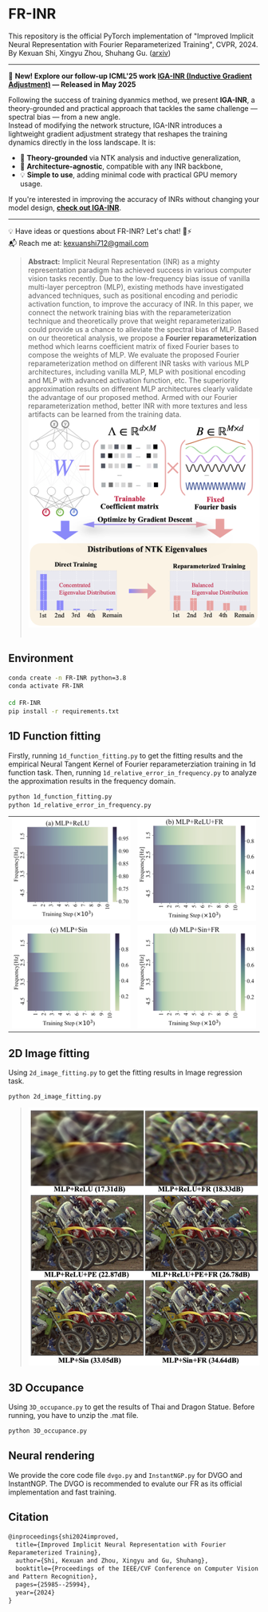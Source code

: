 # FR-INR
This repository is the official PyTorch implementation of "Improved Implicit Neural Representation with Fourier Reparameterized Training", CVPR, 2024.
By Kexuan Shi, Xingyu Zhou, Shuhang Gu.
([arxiv](https://arxiv.org/pdf/2401.07402.pdf)) 

---
🚀 **New! Explore our follow-up ICML'25 work [IGA-INR (Inductive Gradient Adjustment)](https://github.com/LabShuHangGU/IGA-INR) — Released in May 2025**

Following the success of training dyanmics method, we present **IGA-INR**, a theory-grounded and practical approach that tackles the same challenge — spectral bias — from a new angle.  
Instead of modifying the network structure, IGA-INR introduces a lightweight gradient adjustment strategy that reshapes the training dynamics directly in the loss landscape. It is:
- 🎯 **Theory-grounded** via NTK analysis and inductive generalization,
- 🧠 **Architecture-agnostic**, compatible with any INR backbone,
- 💡 **Simple to use**, adding minimal code with practical GPU memory usage.

If you're interested in improving the accuracy of INRs without changing your model design, **[check out IGA-INR](https://github.com/LabShuHangGU/IGA-INR)**.

---
💡 Have ideas or questions about FR-INR? Let's chat! 🧠⚡  
📬 Reach me at: [kexuanshi712@gmail.com](mailto:your_email@example.com)  


> **Abstract:** Implicit Neural Representation (INR) as a mighty representation paradigm has achieved success in various computer vision tasks recently. Due to the low-frequency bias issue of vanilla multi-layer perceptron (MLP), existing methods have investigated advanced techniques, such as positional encoding and periodic activation function, to improve the accuracy of INR. In this paper, we connect the network training bias with the reparameterization technique and theoretically prove that weight reparameterization could provide us a chance to alleviate the spectral bias of MLP. Based on our theoretical analysis, we propose a **Fourier reparameterization** method which learns coefficient matrix of fixed Fourier bases to compose the weights of MLP. We evaluate the proposed Fourier reparameterization method on different INR tasks with various MLP architectures, including vanilla MLP, MLP with positional encoding and MLP with advanced activation function, etc. The superiority approximation results on different MLP architectures clearly validate the advantage of our proposed method. Armed with our Fourier reparameterization method, better INR with more textures and less artifacts can be learned from the training data.
> <img  src="figures/structure.png">
> <br/><br/>

## Environment
```bash
conda create -n FR-INR python=3.8
conda activate FR-INR

cd FR-INR
pip install -r requirements.txt
```

## 1D Function fitting
Firstly, running ```1d_function_fitting.py``` to get the fitting results and the empirical Neural Tangent Kernel of Fourier reparameterziation training in 1d function task. Then, running ```1d_relative_error_in_frequency.py``` to analyze the approximation results in the frequency domain.
```bash
python 1d_function_fitting.py
python 1d_relative_error_in_frequency.py
```
<table style="width:100%">
  <tr>
    <td style="width:25%"><img src="figures/relu_ur_4.png" alt="Image 1"></td>
    <td style="width:25%"><img src="figures/relu_fr_4.png" alt="Image 2"></td>
  </tr>
  <tr>
    <td style="width:25%"><img src="figures/sin_ur_4.png" alt="Image 3"></td>
    <td style="width:25%"><img src="figures/sin_fr_4.png" alt="Image 4"></td>
  </tr>
</table>




## 2D Image fitting
Using ```2d_image_fitting.py``` to get the fitting results in Image regression task.
```bash
python 2d_image_fitting.py
```
> <img  src="figures/Koda_5.png">

## 3D Occupance
Using ```3D_occupance.py``` to get the results of Thai and Dragon Statue. Before running, you have to unzip the .mat file.
```bash
python 3D_occupance.py
```

## Neural rendering
We provide the core code file ```dvgo.py``` and ```InstantNGP.py```  for DVGO and InstantNGP. The DVGO is recommended to evalute our FR as its official implementation and fast training.

## Citation
    @inproceedings{shi2024improved,
      title={Improved Implicit Neural Representation with Fourier Reparameterized Training},
      author={Shi, Kexuan and Zhou, Xingyu and Gu, Shuhang},
      booktitle={Proceedings of the IEEE/CVF Conference on Computer Vision and Pattern Recognition},
      pages={25985--25994},
      year={2024}
    }
